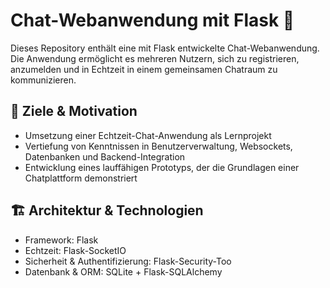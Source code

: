 # Chat-Webanwendung mit Flask 💬
Dieses Repository enthält eine mit Flask entwickelte Chat-Webanwendung. Die Anwendung ermöglicht es mehreren Nutzern, sich zu registrieren, anzumelden und in Echtzeit in einem gemeinsamen Chatraum zu kommunizieren.
## 🎯 Ziele & Motivation
-	Umsetzung einer Echtzeit-Chat-Anwendung als Lernprojekt
-	Vertiefung von Kenntnissen in Benutzerverwaltung, Websockets, Datenbanken und Backend-Integration
-	Entwicklung eines lauffähigen Prototyps, der die Grundlagen einer Chatplattform demonstriert
## 🏗️ Architektur & Technologien
-	Framework: Flask
-	Echtzeit: Flask-SocketIO
-	Sicherheit & Authentifizierung: Flask-Security-Too
-	Datenbank & ORM: SQLite + Flask-SQLAlchemy
